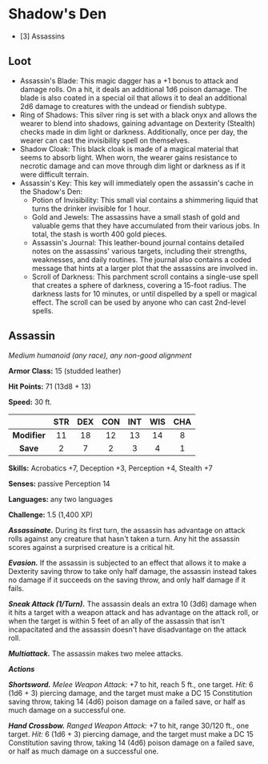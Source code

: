 # Shadow's Den

- [3] Assassins

## Loot

- Assassin's Blade: This magic dagger has a +1 bonus to attack and damage rolls. On a hit, it deals an additional 1d6 poison damage. The blade is also coated in a special oil that allows it to deal an additional 2d6 damage to creatures with the undead or fiendish subtype.
- Ring of Shadows: This silver ring is set with a black onyx and allows the wearer to blend into shadows, gaining advantage on Dexterity (Stealth) checks made in dim light or darkness. Additionally, once per day, the wearer can cast the invisibility spell on themselves.
- Shadow Cloak: This black cloak is made of a magical material that seems to absorb light. When worn, the wearer gains resistance to necrotic damage and can move through dim light or darkness as if it were difficult terrain.
- Assassin's Key: This key will immediately open the assassin's cache in the Shadow's Den:
  - Potion of Invisibility: This small vial contains a shimmering liquid that turns the drinker invisible for 1 hour.
  - Gold and Jewels: The assassins have a small stash of gold and valuable gems that they have accumulated from their various jobs. In total, the stash is worth 400 gold pieces.
  - Assassin's Journal: This leather-bound journal contains detailed notes on the assassins' various targets, including their strengths, weaknesses, and daily routines. The journal also contains a coded message that hints at a larger plot that the assassins are involved in.
  - Scroll of Darkness: This parchment scroll contains a single-use spell that creates a sphere of darkness, covering a 15-foot radius. The darkness lasts for 10 minutes, or until dispelled by a spell or magical effect. The scroll can be used by anyone who can cast 2nd-level spells.

## Assassin

*Medium humanoid (any race), any non-good alignment*

**Armor Class:** 15 (studded leather)

**Hit Points:** 71 (13d8 + 13)

**Speed:** 30 ft.

|   | STR | DEX | CON | INT | WIS | CHA |
|:-:|:---:|:---:|:---:|:---:|:---:|:---:|
|**Modifier**| 11  | 18  | 12  | 13  | 14  |  8  |
|**Save**    |  2  |  7  |  2  |  3  |  4  |  1  |

**Skills:** Acrobatics +7, Deception +3, Perception +4, Stealth +7

**Senses:** passive Perception 14

**Languages:** any two languages

**Challenge:** 1.5 (1,400 XP)

***Assassinate.*** During its first turn, the assassin has advantage on attack rolls against any creature that hasn't taken a turn. Any hit the assassin scores against a surprised creature is a critical hit.

***Evasion.*** If the assassin is subjected to an effect that allows it to make a Dexterity saving throw to take only half damage, the assassin instead takes no damage if it succeeds on the saving throw, and only half damage if it fails.

***Sneak Attack (1/Turn).*** The assassin deals an extra 10 (3d6) damage when it hits a target with a weapon attack and has advantage on the attack roll, or when the target is within 5 feet of an ally of the assassin that isn't incapacitated and the assassin doesn't have disadvantage on the attack roll.

***Multiattack.*** The assassin makes two melee attacks.

***Actions***

***Shortsword.*** *Melee Weapon Attack:* +7 to hit, reach 5 ft., one target. *Hit:* 6 (1d6 + 3) piercing damage, and the target must make a DC 15 Constitution saving throw, taking 14 (4d6) poison damage on a failed save, or half as much damage on a successful one.

***Hand Crossbow.*** *Ranged Weapon Attack:* +7 to hit, range 30/120 ft., one target. *Hit:* 6 (1d6 + 3) piercing damage, and the target must make a DC 15 Constitution saving throw, taking 14 (4d6) poison damage on a failed save, or half as much damage on a successful one.
